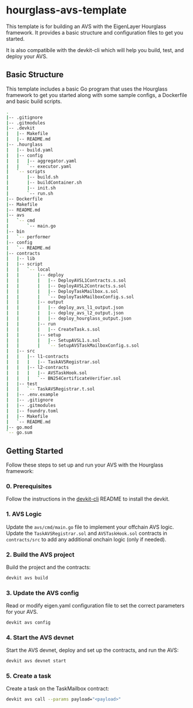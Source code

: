 # hourglass-avs-template

This template is for building an AVS with the EigenLayer Hourglass framework. It provides a basic structure and configuration files to get you started.

It is also compatibile with the devkit-cli which will help you build, test, and deploy your AVS.

## Basic Structure

This template includes a basic Go program that uses the Hourglass framework to get you started along with some sample configs, a Dockerfile and basic build scripts.

```bash
.
|-- .gitignore
|-- .gitmodules
|-- .devkit
|   |-- Makefile
|   |-- README.md
|-- .hourglass
|   |-- build.yaml
|   |-- config
|   |   |-- aggregator.yaml
|   |   `-- executor.yaml
|   `-- scripts
|       |-- build.sh
|       |-- buildContainer.sh
|       |-- init.sh
|       `-- run.sh
|-- Dockerfile
|-- Makefile
|-- README.md
|-- avs
|   `-- cmd
|       `-- main.go
|-- bin
|   `-- performer
|-- config
|   `-- README.md
|-- contracts
|   |-- lib
|   |-- script
|   |   `-- local
|   |       |-- deploy
|   |       |   |-- DeployAVSL1Contracts.s.sol
|   |       |   |-- DeployAVSL2Contracts.s.sol
|   |       |   |-- DeployTaskMailbox.s.sol
|   |       |   `-- DeployTaskMailboxConfig.s.sol
|   |       |-- output
|   |       |   |-- deploy_avs_l1_output.json
|   |       |   |-- deploy_avs_l2_output.json
|   |       |   |-- deploy_hourglass_output.json
|   |       |-- run
|   |       |   |-- CreateTask.s.sol
|   |       |-- setup
|   |       |   |-- SetupAVSL1.s.sol
|   |       |   `-- SetupAVSTaskMailboxConfig.s.sol
|   |-- src
|   |   |-- l1-contracts
|   |   |   |-- TaskAVSRegistrar.sol
|   |   |-- l2-contracts
|   |   |   |-- AVSTaskHook.sol
|   |   |   `-- BN254CertificateVerifier.sol
|   |-- test
|   |   `-- TaskAVSRegistrar.t.sol
|   |-- .env.example
|   |-- .gitignore
|   |-- .gitmodules
|   |-- foundry.toml
|   |-- Makefile
|   `-- README.md
|-- go.mod
`-- go.sum

```

## Getting Started

Follow these steps to set up and run your AVS with the Hourglass framework:

### 0. Prerequisites

Follow the instructions in the [devkit-cli](https://github.com/Layr-Labs/devkit-cli) README to install the devkit.

### 1. AVS Logic

Update the `avs/cmd/main.go` file to implement your offchain AVS logic. 
Update the `TaskAVSRegistrar.sol` and `AVSTaskHook.sol` contracts in `contracts/src` to add any additional onchain logic (only if needed).

### 2. Build the AVS project

Build the project and the contracts:

```bash
devkit avs build
```

### 3. Update the AVS config

Read or modify eigen.yaml configuration file to set the correct parameters for your AVS.

```bash
devkit avs config
```

### 4. Start the AVS devnet

Start the AVS devnet, deploy and set up the contracts, and run the AVS:

```bash
devkit avs devnet start
```

### 5. Create a task

Create a task on the TaskMailbox contract:

```bash
devkit avs call --params payload="<payload>"
```

